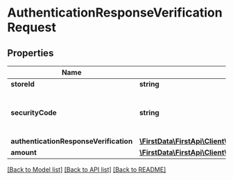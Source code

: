 # AuthenticationResponseVerificationRequest

## Properties
Name | Type | Description | Notes
------------ | ------------- | ------------- | -------------
**storeId** | **string** |  | [optional] 
**securityCode** | **string** | Card Security Code if required by merchant. | [optional] 
**authenticationResponseVerification** | [**\FirstData\FirstApi\Client\Model\AuthenticationResponseVerification**](AuthenticationResponseVerification.md) |  | [optional] 
**amount** | [**\FirstData\FirstApi\Client\Model\Amount**](Amount.md) |  | [optional] 

[[Back to Model list]](../README.md#documentation-for-models) [[Back to API list]](../README.md#documentation-for-api-endpoints) [[Back to README]](../README.md)


